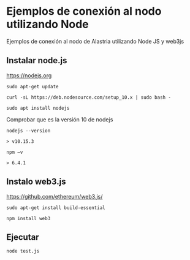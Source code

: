 # Ejemplos de conexión al nodo utilizando Node

Ejemplos de conexión al nodo de Alastria utilizando Node JS y web3js 

## Instalar node.js 

https://nodejs.org

  ```
  sudo apt-get update  

  curl -sL https://deb.nodesource.com/setup_10.x | sudo bash -  

  sudo apt install nodejs 
  ```

Comprobar que es la versión 10 de nodejs 

  ```
  nodejs --version 

  > v10.15.3 

  npm –v 

  > 6.4.1 
  ```


## Instalo web3.js 

https://github.com/ethereum/web3.js/ 

  ```
  sudo apt-get install build-essential 

  npm install web3 
  ```


## Ejecutar 

  ```
  node test.js 
  ```

